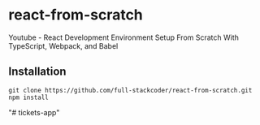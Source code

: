 # react-from-scratch
Youtube - React Development Environment Setup From Scratch With TypeScript, Webpack, and Babel

## Installation

`git clone https://github.com/full-stackcoder/react-from-scratch.git`
`npm install`



"# tickets-app" 
